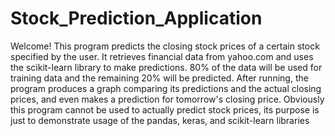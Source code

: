 # Stock_Prediction_Application
Welcome! 
This program predicts the closing stock prices of a certain stock specified by the user. It retrieves financial data from yahoo.com and uses the scikit-learn library to make predictions. 80% of the data will be used for training data and the remaining 20% will be predicted. After running, the program produces a graph comparing its predictions and the actual closing prices, and even makes a prediction for tomorrow's closing price. Obviously this program cannot be used to actually predict stock prices, its purpose is just to demonstrate usage of the pandas, keras, and scikit-learn libraries

